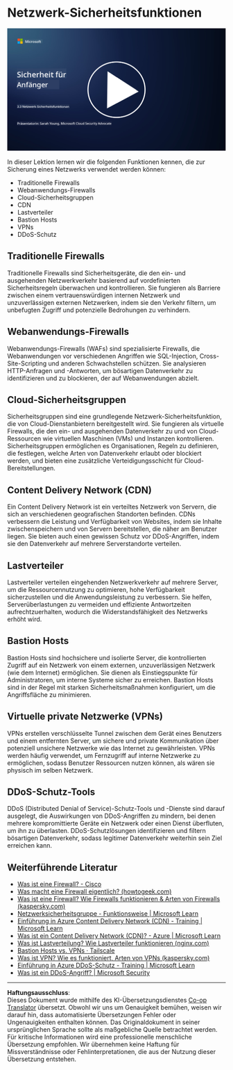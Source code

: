 <!--
CO_OP_TRANSLATOR_METADATA:
{
  "original_hash": "c3aba077bb98eebc925dd58d870229ab",
  "translation_date": "2025-09-03T18:18:57+00:00",
  "source_file": "3.3 Network security capabilities.md",
  "language_code": "de"
}
-->
# Netzwerk-Sicherheitsfunktionen

[![Video ansehen](../../translated_images/3-3_placeholder.1a1265ccd17434df15e62f7e405fd8fc6a956414505c1266772f33d926e17f22.de.png)](https://learn-video.azurefd.net/vod/player?id=b2a4a548-d129-4add-ba68-eca416ec65bc)

In dieser Lektion lernen wir die folgenden Funktionen kennen, die zur Sicherung eines Netzwerks verwendet werden können:

- Traditionelle Firewalls
- Webanwendungs-Firewalls
- Cloud-Sicherheitsgruppen
- CDN
- Lastverteiler
- Bastion Hosts
- VPNs
- DDoS-Schutz

## Traditionelle Firewalls

Traditionelle Firewalls sind Sicherheitsgeräte, die den ein- und ausgehenden Netzwerkverkehr basierend auf vordefinierten Sicherheitsregeln überwachen und kontrollieren. Sie fungieren als Barriere zwischen einem vertrauenswürdigen internen Netzwerk und unzuverlässigen externen Netzwerken, indem sie den Verkehr filtern, um unbefugten Zugriff und potenzielle Bedrohungen zu verhindern.

## Webanwendungs-Firewalls

Webanwendungs-Firewalls (WAFs) sind spezialisierte Firewalls, die Webanwendungen vor verschiedenen Angriffen wie SQL-Injection, Cross-Site-Scripting und anderen Schwachstellen schützen. Sie analysieren HTTP-Anfragen und -Antworten, um bösartigen Datenverkehr zu identifizieren und zu blockieren, der auf Webanwendungen abzielt.

## Cloud-Sicherheitsgruppen

Sicherheitsgruppen sind eine grundlegende Netzwerk-Sicherheitsfunktion, die von Cloud-Dienstanbietern bereitgestellt wird. Sie fungieren als virtuelle Firewalls, die den ein- und ausgehenden Datenverkehr zu und von Cloud-Ressourcen wie virtuellen Maschinen (VMs) und Instanzen kontrollieren. Sicherheitsgruppen ermöglichen es Organisationen, Regeln zu definieren, die festlegen, welche Arten von Datenverkehr erlaubt oder blockiert werden, und bieten eine zusätzliche Verteidigungsschicht für Cloud-Bereitstellungen.

## Content Delivery Network (CDN)

Ein Content Delivery Network ist ein verteiltes Netzwerk von Servern, die sich an verschiedenen geografischen Standorten befinden. CDNs verbessern die Leistung und Verfügbarkeit von Websites, indem sie Inhalte zwischenspeichern und von Servern bereitstellen, die näher am Benutzer liegen. Sie bieten auch einen gewissen Schutz vor DDoS-Angriffen, indem sie den Datenverkehr auf mehrere Serverstandorte verteilen.

## Lastverteiler

Lastverteiler verteilen eingehenden Netzwerkverkehr auf mehrere Server, um die Ressourcennutzung zu optimieren, hohe Verfügbarkeit sicherzustellen und die Anwendungsleistung zu verbessern. Sie helfen, Serverüberlastungen zu vermeiden und effiziente Antwortzeiten aufrechtzuerhalten, wodurch die Widerstandsfähigkeit des Netzwerks erhöht wird.

## Bastion Hosts

Bastion Hosts sind hochsichere und isolierte Server, die kontrollierten Zugriff auf ein Netzwerk von einem externen, unzuverlässigen Netzwerk (wie dem Internet) ermöglichen. Sie dienen als Einstiegspunkte für Administratoren, um interne Systeme sicher zu erreichen. Bastion Hosts sind in der Regel mit starken Sicherheitsmaßnahmen konfiguriert, um die Angriffsfläche zu minimieren.

## Virtuelle private Netzwerke (VPNs)

VPNs erstellen verschlüsselte Tunnel zwischen dem Gerät eines Benutzers und einem entfernten Server, um sichere und private Kommunikation über potenziell unsichere Netzwerke wie das Internet zu gewährleisten. VPNs werden häufig verwendet, um Fernzugriff auf interne Netzwerke zu ermöglichen, sodass Benutzer Ressourcen nutzen können, als wären sie physisch im selben Netzwerk.

## DDoS-Schutz-Tools

DDoS (Distributed Denial of Service)-Schutz-Tools und -Dienste sind darauf ausgelegt, die Auswirkungen von DDoS-Angriffen zu mindern, bei denen mehrere kompromittierte Geräte ein Netzwerk oder einen Dienst überfluten, um ihn zu überlasten. DDoS-Schutzlösungen identifizieren und filtern bösartigen Datenverkehr, sodass legitimer Datenverkehr weiterhin sein Ziel erreichen kann.

## Weiterführende Literatur

- [Was ist eine Firewall? - Cisco](https://www.cisco.com/c/en/us/products/security/firewalls/what-is-a-firewall.html#~types-of-firewalls)
- [Was macht eine Firewall eigentlich? (howtogeek.com)](https://www.howtogeek.com/144269/htg-explains-what-firewalls-actually-do/)
- [Was ist eine Firewall? Wie Firewalls funktionieren & Arten von Firewalls (kaspersky.com)](https://www.kaspersky.com/resource-center/definitions/firewall)
- [Netzwerksicherheitsgruppe - Funktionsweise | Microsoft Learn](https://learn.microsoft.com/azure/virtual-network/network-security-group-how-it-works)
- [Einführung in Azure Content Delivery Network (CDN) - Training | Microsoft Learn](https://learn.microsoft.com/training/modules/intro-to-azure-content-delivery-network/?WT.mc_id=academic-96948-sayoung)
- [Was ist ein Content Delivery Network (CDN)? - Azure | Microsoft Learn](https://learn.microsoft.com/azure/cdn/cdn-overview?WT.mc_id=academic-96948-sayoung)
- [Was ist Lastverteilung? Wie Lastverteiler funktionieren (nginx.com)](https://www.nginx.com/resources/glossary/load-balancing/)
- [Bastion Hosts vs. VPNs · Tailscale](https://tailscale.com/learn/bastion-hosts-vs-vpns/)
- [Was ist VPN? Wie es funktioniert, Arten von VPNs (kaspersky.com)](https://www.kaspersky.com/resource-center/definitions/what-is-a-vpn)
- [Einführung in Azure DDoS-Schutz - Training | Microsoft Learn](https://learn.microsoft.com/training/modules/introduction-azure-ddos-protection/?WT.mc_id=academic-96948-sayoung)
- [Was ist ein DDoS-Angriff? | Microsoft Security](https://www.microsoft.com/security/business/security-101/what-is-a-ddos-attack?WT.mc_id=academic-96948-sayoung)

---

**Haftungsausschluss**:  
Dieses Dokument wurde mithilfe des KI-Übersetzungsdienstes [Co-op Translator](https://github.com/Azure/co-op-translator) übersetzt. Obwohl wir uns um Genauigkeit bemühen, weisen wir darauf hin, dass automatisierte Übersetzungen Fehler oder Ungenauigkeiten enthalten können. Das Originaldokument in seiner ursprünglichen Sprache sollte als maßgebliche Quelle betrachtet werden. Für kritische Informationen wird eine professionelle menschliche Übersetzung empfohlen. Wir übernehmen keine Haftung für Missverständnisse oder Fehlinterpretationen, die aus der Nutzung dieser Übersetzung entstehen.
